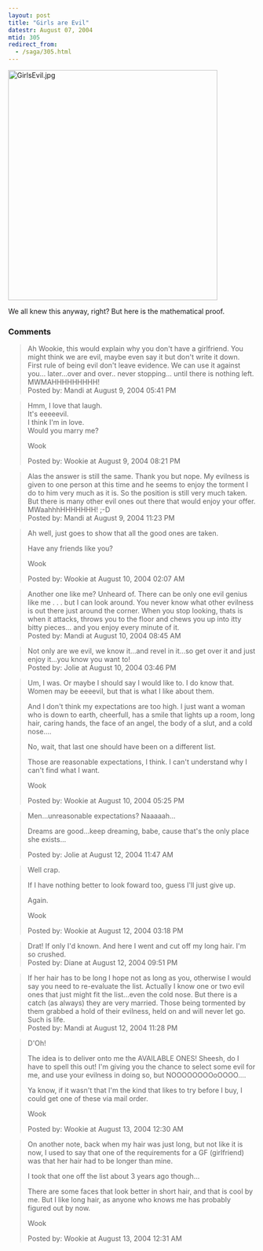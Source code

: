 ```yaml
---
layout: post
title: "Girls are Evil"
datestr: August 07, 2004
mtid: 305
redirect_from:
  - /saga/305.html
---
```

<img alt="GirlsEvil.jpg" src="http://www.munged.org/pix/GirlsEvil.jpg" width="426" height="469" border="0" />

We all knew this anyway, right?  But here is the mathematical proof.

### Comments

<blockquote>
Ah Wookie, this would explain why you don't have a girlfriend.  You might think we are evil, maybe even say it but don't write it down. First rule of being evil don't leave evidence. We can use it against you... later...over and over.. never stopping... until there is nothing left.  MWMAHHHHHHHHH! 
<div class="post-meta">Posted by: Mandi at August  9, 2004 05:41 PM</div> </blockquote>
<blockquote>
Hmm, I love that laugh.<br />
It's eeeeevil.<br />
I think I'm in love.<br />
Would you marry me?

Wook
<div class="post-meta">Posted by: Wookie at August  9, 2004 08:21 PM</div> </blockquote>
<blockquote>
Alas the answer is still the same.  Thank you but nope. My evilness is given to one person at this time and he seems to enjoy the torment I do to him very much as it is. So the position is still very much taken.  But there is many other evil ones out there that would enjoy your offer.  MWaahhhHHHHHHH! ;-D
<div class="post-meta">Posted by: Mandi at August  9, 2004 11:23 PM</div> </blockquote>
<blockquote>
Ah well, just goes to show that all the good ones are taken. 

Have any friends like you?

Wook
<div class="post-meta">Posted by: Wookie at August 10, 2004 02:07 AM</div> </blockquote>
<blockquote>
Another one like me? Unheard of. There can be only one evil genius like me . . . but I can look around. You never know what other evilness is out there just around the corner.  When you stop looking, thats is when it attacks, throws you to the floor and chews you up into itty bitty pieces... and you enjoy every minute of it. 
<div class="post-meta">Posted by: Mandi at August 10, 2004 08:45 AM</div> </blockquote>
<blockquote>
Not only are we evil, we know it...and revel in it...so get over it and just enjoy it...you know you want to!
<div class="post-meta">Posted by: Jolie at August 10, 2004 03:46 PM</div> </blockquote>
<blockquote>
Um, I was.  Or maybe I should say I would like to.  I do know that.  Women may be eeeevil, but that is what I like about them.

And I don't think my expectations are too high.  I just want a woman who is down to earth, cheerfull, has a smile that lights up a room, long hair, caring hands, the face of an angel, the body of a slut, and a cold nose....

No, wait, that last one should have been on a different list.

Those are reasonable expectations, I think.  I can't understand why I can't find what I want.

Wook
<div class="post-meta">Posted by: Wookie at August 10, 2004 05:25 PM</div> </blockquote>
<blockquote>
Men...unreasonable expectations?  Naaaaah...

Dreams are good...keep dreaming, babe, cause that's the only place she exists...
<div class="post-meta">Posted by: Jolie at August 12, 2004 11:47 AM</div> </blockquote>
<blockquote>
Well crap.

If I have nothing better to look foward too, guess I'll just give up.

Again.

Wook
<div class="post-meta">Posted by: Wookie at August 12, 2004 03:18 PM</div> </blockquote>
<blockquote>
Drat! If only I'd known. And here I went and cut off my long hair. I'm so crushed.
<div class="post-meta">Posted by: Diane at August 12, 2004 09:51 PM</div> </blockquote>
<blockquote>
If her hair has to be long I hope not as long as you, otherwise I would say you need to re-evaluate the list.  Actually I know one or two evil ones that just might fit the list...even the cold nose.  But there is a catch (as always) they are very married.  Those being tormented by them grabbed a hold of their evilness, held on and will never let go. Such is life. 
<div class="post-meta">Posted by: Mandi at August 12, 2004 11:28 PM</div> </blockquote>
<blockquote>
D'Oh!

The idea is to deliver onto me the AVAILABLE ONES!  Sheesh, do I have to spell this out!  I'm giving you the chance to select some evil for me, and use your evilness in doing so, but NOOOOOOOOoOOOO....

Ya know, if it wasn't that I'm the kind that likes to try before I buy, I could get one of these via mail order.

Wook
<div class="post-meta">Posted by: Wookie at August 13, 2004 12:30 AM</div> </blockquote>
<blockquote>
On another note, back when my hair was just long, but not like it is now, I used to say that one of the requirements for a GF (girlfriend) was that her hair had to be longer than mine.

I took that one off the list about 3 years ago though...

There are some faces that look better in short hair, and that is cool by me.  But I like long hair, as anyone who knows me has probably figured out by now.

Wook
<div class="post-meta">Posted by: Wookie at August 13, 2004 12:31 AM</div> </blockquote>

